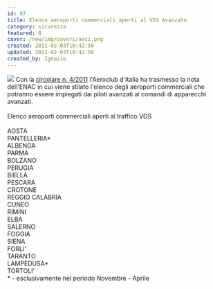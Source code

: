 ```yaml
---
id: 97
title: Elenco aeroporti commerciali aperti al VDS Avanzato
category: sicurezza
featured: 0
cover: /new/img/covers/aeci.png
created: 2011-02-03T10:42:50
updated: 2011-02-03T10:42:50
created_by: Ignazio
---
```


<img class="float-start mr-3 w-[300px] -my-24" src="/new/img/covers/aeci.png"/>
Con la <a href="download/doc_download/31-aeci-circolare-42011-aeroporti-aperti-al-vds-avanzato">circolare n. 4/2011</a> l'Aeroclub d'Italia ha trasmesso la nota dell'ENAC in cui viene stilato l'elenco degli aeroporti commerciali che potranno essere impiegati dai piloti avanzati ai comandi di apparecchi avanzati.
<br /><br />
Elenco aeroporti commerciali aperti al traffico VDS
<br />
<br />
<div class="grid grid-cols-[auto,auto]">
    <div class="p-1 border-y border-orange-100">AOSTA</div>
    <div class="p-1 border-y border-orange-100">PANTELLERIA*</div>
    <div class="p-1 border-b border-orange-100">ALBENGA</div>
    <div class="p-1 border-b border-orange-100">PARMA</div>
    <div class="p-1 border-b border-orange-100">BOLZANO</div>
    <div class="p-1 border-b border-orange-100">PERUGIA</div>
    <div class="p-1 border-b border-orange-100">BIELLA</div>
    <div class="p-1 border-b border-orange-100">PESCARA</div>
    <div class="p-1 border-b border-orange-100">CROTONE</div>
    <div class="p-1 border-b border-orange-100">REGGIO CALABRIA</div>
    <div class="p-1 border-b border-orange-100">CUNEO</div>
    <div class="p-1 border-b border-orange-100">RIMINI</div>
    <div class="p-1 border-b border-orange-100">ELBA</div>
    <div class="p-1 border-b border-orange-100">SALERNO</div>
    <div class="p-1 border-b border-orange-100">FOGGIA</div>
    <div class="p-1 border-b border-orange-100">SIENA</div>
    <div class="p-1 border-b border-orange-100">FORLI'</div>
    <div class="p-1 border-b border-orange-100">TARANTO</div>
    <div class="p-1 border-b border-orange-100">LAMPEDUSA*</div>
    <div class="p-1 border-b border-orange-100">TORTOLI'</div>
    <div class="p-2 col-span-2">* - esclusivamente nel periodo Novembre - Aprile</div>
</div>
